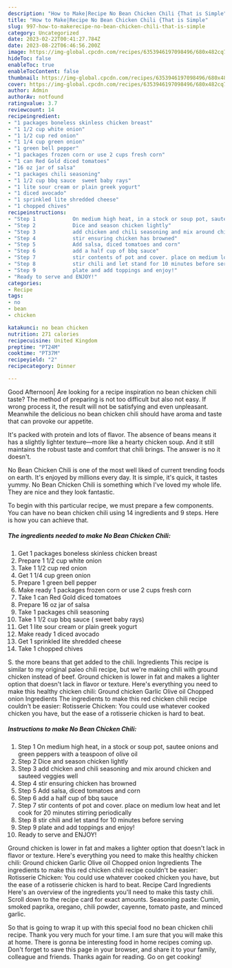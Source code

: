 ```yaml
---
description: "How to Make|Recipe No Bean Chicken Chili {That is Simple"
title: "How to Make|Recipe No Bean Chicken Chili {That is Simple"
slug: 997-how-to-makerecipe-no-bean-chicken-chili-that-is-simple
category: Uncategorized
date: 2023-02-22T00:41:27.784Z
date: 2023-08-22T06:46:56.200Z
image: https://img-global.cpcdn.com/recipes/6353946197098496/680x482cq70/no-bean-chicken-chili-recipe-main-photo.jpg
hideToc: false
enableToc: true
enableTocContent: false
thumbnail: https://img-global.cpcdn.com/recipes/6353946197098496/680x482cq70/no-bean-chicken-chili-recipe-main-photo.jpg
cover: https://img-global.cpcdn.com/recipes/6353946197098496/680x482cq70/no-bean-chicken-chili-recipe-main-photo.jpg
author: Admin
authorAv: notfound
ratingvalue: 3.7
reviewcount: 14
recipeingredient:
- "1 packages boneless skinless chicken breast"
- "1 1/2 cup white onion"
- "1 1/2 cup red onion"
- "1 1/4 cup green onion"
- "1 green bell pepper"
- "1 packages frozen corn or use 2 cups fresh corn"
- "1 can Red Gold diced tomatoes"
- "16 oz jar of salsa"
- "1 packages chili seasoning"
- "1 1/2 cup bbq sauce  sweet baby rays"
- "1 lite sour cream or plain greek yogurt"
- "1 diced avocado"
- "1 sprinkled lite shredded cheese"
- "1 chopped chives"
recipeinstructions:
- "Step 1            On medium high heat, in a stock or soup pot, sautee onions and green peppers with a teaspoon of olive oil"
- "Step 2            Dice and season chicken lightly"
- "Step 3            add chicken and chili seasoning and mix around chicken and sauteed veggies well"
- "Step 4            stir ensuring chicken has browned"
- "Step 5            Add salsa, diced tomatoes and corn"
- "Step 6            add a half cup of bbq sauce"
- "Step 7            stir contents of pot and cover. place on medium low heat and let cook for 20 minutes stirring periodically"
- "Step 8            stir chili and let stand for 10 minutes before serving"
- "Step 9            plate and add toppings and enjoy!"
- "Ready to serve and ENJOY!"
categories:
- Recipe
tags:
- no
- bean
- chicken

katakunci: no bean chicken 
nutrition: 271 calories
recipecuisine: United Kingdom
preptime: "PT24M"
cooktime: "PT37M"
recipeyield: "2"
recipecategory: Dinner

---
```



Good Afternoon| Are looking for a recipe inspiration no bean chicken chili taste? The method of preparing is not too difficult but also not easy. If wrong process it, the result will not be satisfying and even unpleasant. Meanwhile the delicious no bean chicken chili should have aroma and taste that can provoke our appetite.





It&#39;s packed with protein and lots of flavor. The absence of beans means it has a slightly lighter texture—more like a hearty chicken soup. And it still maintains the robust taste and comfort that chili brings. The answer is no it doesn&#39;t.

No Bean Chicken Chili is one of the most well liked of current trending foods on earth. It's enjoyed by millions every day. It is simple, it's quick, it tastes yummy. No Bean Chicken Chili is something which I've loved my whole life. They are nice and they look fantastic.


To begin with this particular recipe, we must prepare a few components. You can have no bean chicken chili using 14 ingredients and 9 steps. Here is how you can achieve that.

<!--inarticleads1-->

##### The ingredients needed to make No Bean Chicken Chili:

1. Get 1 packages boneless skinless chicken breast
1. Prepare 1 1/2 cup white onion
1. Take 1 1/2 cup red onion
1. Get 1 1/4 cup green onion
1. Prepare 1 green bell pepper
1. Make ready 1 packages frozen corn or use 2 cups fresh corn
1. Take 1 can Red Gold diced tomatoes
1. Prepare 16 oz jar of salsa
1. Take 1 packages chili seasoning
1. Take 1 1/2 cup bbq sauce ( sweet baby rays)
1. Get 1 lite sour cream or plain greek yogurt
1. Make ready 1 diced avocado
1. Get 1 sprinkled lite shredded cheese
1. Take 1 chopped chives


S. the more beans that get added to the chili. Ingredients This recipe is similar to my original paleo chili recipe, but we&#39;re making chili with ground chicken instead of beef. Ground chicken is lower in fat and makes a lighter option that doesn&#39;t lack in flavor or texture. Here&#39;s everything you need to make this healthy chicken chili: Ground chicken Garlic Olive oil Chopped onion Ingredients The ingredients to make this red chicken chili recipe couldn&#39;t be easier: Rotisserie Chicken: You could use whatever cooked chicken you have, but the ease of a rotisserie chicken is hard to beat. 

<!--inarticleads2-->

##### Instructions to make No Bean Chicken Chili:

1. Step 1            On medium high heat, in a stock or soup pot, sautee onions and green peppers with a teaspoon of olive oil
1. Step 2            Dice and season chicken lightly
1. Step 3            add chicken and chili seasoning and mix around chicken and sauteed veggies well
1. Step 4            stir ensuring chicken has browned
1. Step 5            Add salsa, diced tomatoes and corn
1. Step 6            add a half cup of bbq sauce
1. Step 7            stir contents of pot and cover. place on medium low heat and let cook for 20 minutes stirring periodically
1. Step 8            stir chili and let stand for 10 minutes before serving
1. Step 9            plate and add toppings and enjoy!
1. Ready to serve and ENJOY!

Ground chicken is lower in fat and makes a lighter option that doesn&#39;t lack in flavor or texture. Here&#39;s everything you need to make this healthy chicken chili: Ground chicken Garlic Olive oil Chopped onion Ingredients The ingredients to make this red chicken chili recipe couldn&#39;t be easier: Rotisserie Chicken: You could use whatever cooked chicken you have, but the ease of a rotisserie chicken is hard to beat. Recipe Card Ingredients Here&#39;s an overview of the ingredients you&#39;ll need to make this tasty chili. Scroll down to the recipe card for exact amounts. Seasoning paste: Cumin, smoked paprika, oregano, chili powder, cayenne, tomato paste, and minced garlic. 

So that is going to wrap it up with this special food no bean chicken chili recipe. Thank you very much for your time. I am sure that you will make this at home. There is gonna be interesting food in home recipes coming up. Don't forget to save this page in your browser, and share it to your family, colleague and friends. Thanks again for reading. Go on get cooking!
